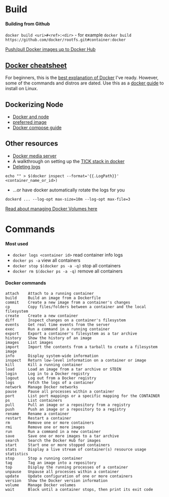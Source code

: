 # Build

#### Building from Github
`docker build <uri>#<ref>:<dir>` - for example `docker build https://github.com/docker/rootfs.git#container:docker`

[Push/pull Docker images up to Docker Hub](https://docs.docker.com/engine/getstarted/step_six/)

## [Docker cheatsheet](https://github.com/wsargent/docker-cheat-sheet)

For beginners, this is the [best explanation of Docker](https://www.digitalocean.com/community/tutorials/how-to-install-and-use-docker-getting-started) I've ready. However, some of the commands and distros are dated. Use this as a [docker guide](https://www.digitalocean.com/community/tutorials/how-to-install-and-use-docker-on-ubuntu-16-04) to install on Linux.

## Dockerizing Node
- [Docker and node](https://nodejs.org/en/docs/guides/nodejs-docker-webapp/)
- [preferred image](https://github.com/mhart/alpine-node)
- [Docker compose guide](https://github.com/b00giZm/docker-compose-nodejs-examples/blob/master/05-nginx-express-redis-nodemon/README.md)

## Other resources
- [Docker media server](https://blog.qmo.io/the-perfect-media-server-with-docker-plex-and-automatic-bittorrent/)
- A walkthrough on setting up the [TICK stack in docker](https://denlab.io/setup-a-wicked-grafana-dashboard-to-monitor-practically-anything/)
- [Deleting logs](https://serverfault.com/questions/637996/clearing-deleting-docker-logs)
```
echo "" > $(docker inspect --format='{{.LogPath}}' <container_name_or_id>)
```

  - ...or have docker automatically rotate the logs for you
  ```
  dockerd ... --log-opt max-size=10m --log-opt max-file=3
  ```

[Read about managing Docker Volumes here](https://github.com/zacanger/doc/blob/master/docker-volumes.md)

# Commands

#### Most used
- `docker logs <container id>` read container info logs
- `docker ps -a` view all containers
- `docker stop $(docker ps -a -q)` stop all containers
- `docker rm $(docker ps -a -q)` remove all containers


#### Docker commands
```
attach    Attach to a running container
build     Build an image from a Dockerfile
commit    Create a new image from a container's changes
cp        Copy files/folders between a container and the local filesystem
create    Create a new container
diff      Inspect changes on a container's filesystem
events    Get real time events from the server
exec      Run a command in a running container
export    Export a container's filesystem as a tar archive
history   Show the history of an image
images    List images
import    Import the contents from a tarball to create a filesystem image
info      Display system-wide information
inspect   Return low-level information on a container or image
kill      Kill a running container
load      Load an image from a tar archive or STDIN
login     Log in to a Docker registry
logout    Log out from a Docker registry
logs      Fetch the logs of a container
network   Manage Docker networks
pause     Pause all processes within a container
port      List port mappings or a specific mapping for the CONTAINER
ps        List containers
pull      Pull an image or a repository from a registry
push      Push an image or a repository to a registry
rename    Rename a container
restart   Restart a container
rm        Remove one or more containers
rmi       Remove one or more images
run       Run a command in a new container
save      Save one or more images to a tar archive
search    Search the Docker Hub for images
start     Start one or more stopped containers
stats     Display a live stream of container(s) resource usage statistics
stop      Stop a running container
tag       Tag an image into a repository
top       Display the running processes of a container
unpause   Unpause all processes within a container
update    Update configuration of one or more containers
version   Show the Docker version information
volume    Manage Docker volumes
wait      Block until a container stops, then print its exit code
```
